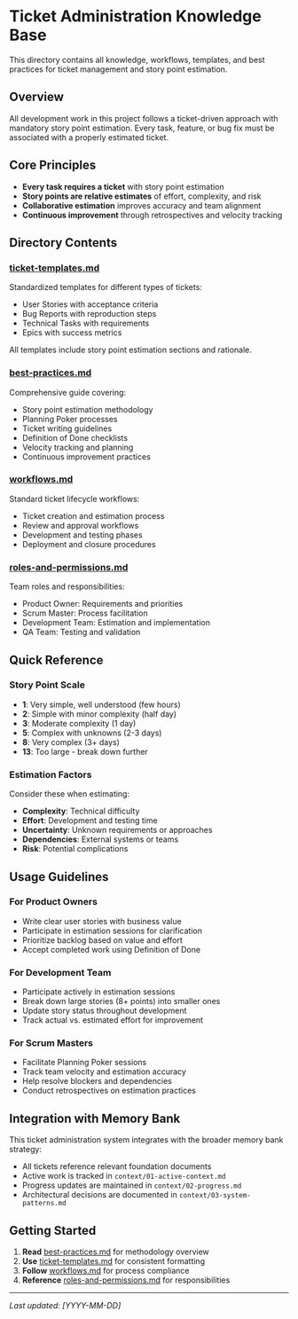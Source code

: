 # Ticket Administration Knowledge Base

This directory contains all knowledge, workflows, templates, and best practices for ticket management and story point estimation.

## Overview

All development work in this project follows a ticket-driven approach with mandatory story point estimation. Every task, feature, or bug fix must be associated with a properly estimated ticket.

## Core Principles

- **Every task requires a ticket** with story point estimation
- **Story points are relative estimates** of effort, complexity, and risk
- **Collaborative estimation** improves accuracy and team alignment
- **Continuous improvement** through retrospectives and velocity tracking

## Directory Contents

### [ticket-templates.md](02-ticket-templates.md)
Standardized templates for different types of tickets:
- User Stories with acceptance criteria
- Bug Reports with reproduction steps
- Technical Tasks with requirements
- Epics with success metrics

All templates include story point estimation sections and rationale.

### [best-practices.md](01-best-practices.md)
Comprehensive guide covering:
- Story point estimation methodology
- Planning Poker processes
- Ticket writing guidelines
- Definition of Done checklists
- Velocity tracking and planning
- Continuous improvement practices

### [workflows.md](04-workflows.md)
Standard ticket lifecycle workflows:
- Ticket creation and estimation process
- Review and approval workflows
- Development and testing phases
- Deployment and closure procedures

### [roles-and-permissions.md](03-roles-and-permissions.md)
Team roles and responsibilities:
- Product Owner: Requirements and priorities
- Scrum Master: Process facilitation
- Development Team: Estimation and implementation
- QA Team: Testing and validation

## Quick Reference

### Story Point Scale
- **1**: Very simple, well understood (few hours)
- **2**: Simple with minor complexity (half day)
- **3**: Moderate complexity (1 day)
- **5**: Complex with unknowns (2-3 days)
- **8**: Very complex (3+ days)
- **13**: Too large - break down further

### Estimation Factors
Consider these when estimating:
- **Complexity**: Technical difficulty
- **Effort**: Development and testing time
- **Uncertainty**: Unknown requirements or approaches
- **Dependencies**: External systems or teams
- **Risk**: Potential complications

## Usage Guidelines

### For Product Owners
- Write clear user stories with business value
- Participate in estimation sessions for clarification
- Prioritize backlog based on value and effort
- Accept completed work using Definition of Done

### For Development Team
- Participate actively in estimation sessions
- Break down large stories (8+ points) into smaller ones
- Update story status throughout development
- Track actual vs. estimated effort for improvement

### For Scrum Masters
- Facilitate Planning Poker sessions
- Track team velocity and estimation accuracy
- Help resolve blockers and dependencies
- Conduct retrospectives on estimation practices

## Integration with Memory Bank

This ticket administration system integrates with the broader memory bank strategy:
- All tickets reference relevant foundation documents
- Active work is tracked in `context/01-active-context.md`
- Progress updates are maintained in `context/02-progress.md`
- Architectural decisions are documented in `context/03-system-patterns.md`

## Getting Started

1. **Read** [best-practices.md](01-best-practices.md) for methodology overview
2. **Use** [ticket-templates.md](02-ticket-templates.md) for consistent formatting
3. **Follow** [workflows.md](04-workflows.md) for process compliance
4. **Reference** [roles-and-permissions.md](03-roles-and-permissions.md) for responsibilities

---

_Last updated: [YYYY-MM-DD]_
